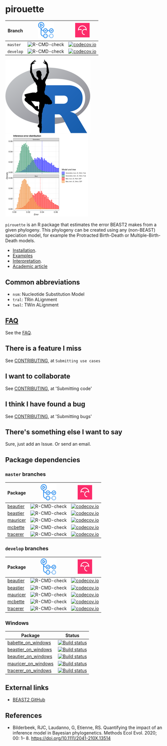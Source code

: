 # pirouette

Branch   |[![GitHub Actions](man/figures/GitHubActions.png)](https://github.com/richelbilderbeek/pirouette/actions)   |[![Codecov logo](man/figures/Codecov.png)](https://www.codecov.io)
---------|------------------------------------------------------------------------------------------------------------|----------------------------------------------------------------------------------------------------------------------------------------------------------------------
`master` |![R-CMD-check](https://github.com/richelbilderbeek/pirouette/workflows/R-CMD-check/badge.svg?branch=master) |[![codecov.io](https://codecov.io/github/richelbilderbeek/pirouette/coverage.svg?branch=master)](https://codecov.io/github/richelbilderbeek/pirouette/branch/master)
`develop`|![R-CMD-check](https://github.com/richelbilderbeek/pirouette/workflows/R-CMD-check/badge.svg?branch=develop)|[![codecov.io](https://codecov.io/github/richelbilderbeek/pirouette/coverage.svg?branch=develop)](https://codecov.io/github/richelbilderbeek/pirouette/branch/develop)

![](pics/pirouette_logo_50.png)
![](pics/errors_125.png)

`pirouette` is an R package that estimates the error BEAST2 makes from a given 
phylogeny. This phylogeny can be created using any (non-BEAST) speciation model,
for example the Protracted Birth-Death or Multiple-Birth-Death models.

 * [Installation](doc/install.md).
 * [Examples](https://github.com/richelbilderbeek/pirouette_examples)
 * [Interpretation](doc/interpretation.md).
 * [Academic article](https://github.com/richelbilderbeek/pirouette_article)

## Common abbreviations

 * `nsm`: Nucleotide Substitution Model
 * `tral`: TRin ALignment
 * `twal`: TWin ALignment

## [FAQ](doc/faq.md)

See the [FAQ](doc/faq.md).

## There is a feature I miss

See [CONTRIBUTING](CONTRIBUTING.md), at `Submitting use cases`

## I want to collaborate

See [CONTRIBUTING](CONTRIBUTING.md), at 'Submitting code'

## I think I have found a bug

See [CONTRIBUTING](CONTRIBUTING.md), at 'Submitting bugs' 

## There's something else I want to say

Sure, just add an Issue. Or send an email.

## Package dependencies

### `master` branches

Package                                                |![GitHub Actions](man/figures/GitHubActions.png)                                                   |[![Codecov logo](man/figures/Codecov.png)](https://www.codecov.io)
-------------------------------------------------------|---------------------------------------------------------------------------------------------------|-----------------------------------------------------------------------------------------------------------------------------------------------------------------
[beautier](https://github.com/ropensci/beautier)       |![R-CMD-check](https://github.com/ropensci/beautier/workflows/R-CMD-check/badge.svg?branch=master) |[![codecov.io](https://codecov.io/github/ropensci/beautier/coverage.svg?branch=master)](https://codecov.io/github/ropensci/beautier/branch/master)
[beastier](https://github.com/ropensci/beastier)       |![R-CMD-check](https://github.com/ropensci/beastier/workflows/R-CMD-check/badge.svg?branch=master) |[![codecov.io](https://codecov.io/github/ropensci/beastier/coverage.svg?branch=master)](https://codecov.io/github/ropensci/beastier/branch/master)
[mauricer](https://github.com/ropensci/mauricer)       |![R-CMD-check](https://github.com/ropensci/mauricer/workflows/R-CMD-check/badge.svg?branch=master) |[![codecov.io](https://codecov.io/github/ropensci/mauricer/coverage.svg?branch=master)](https://codecov.io/github/ropensci/mauricer/branch/master)
[mcbette](https://github.com/ropensci/mcbette)         |![R-CMD-check](https://github.com/ropensci/mcbette/workflows/R-CMD-check/badge.svg?branch=master)  |[![codecov.io](https://codecov.io/github/ropensci/mcbette/coverage.svg?branch=master)](https://codecov.io/github/ropensci/mcbette/branch/master)
[tracerer](https://github.com/ropensci/tracerer)       |![R-CMD-check](https://github.com/ropensci/tracerer/workflows/R-CMD-check/badge.svg?branch=master) |[![codecov.io](https://codecov.io/github/ropensci/tracerer/coverage.svg?branch=master)](https://codecov.io/github/ropensci/tracerer/branch/master)

### `develop` branches

Package                                                |![GitHub Actions](man/figures/GitHubActions.png)                                                                      |[![Codecov logo](man/figures/Codecov.png)](https://www.codecov.io)
-------------------------------------------------------|------------------------------------------------------------------------------------------------------------------------------------|-----------------------------------------------------------------------------------------------------------------------------------------------------------------
[beautier](https://github.com/ropensci/beautier)       |![R-CMD-check](https://github.com/ropensci/beautier/workflows/R-CMD-check/badge.svg?branch=develop) |[![codecov.io](https://codecov.io/github/ropensci/beautier/coverage.svg?branch=develop)](https://codecov.io/github/ropensci/beautier/branch/develop)
[beastier](https://github.com/ropensci/beastier)       |![R-CMD-check](https://github.com/ropensci/beastier/workflows/R-CMD-check/badge.svg?branch=develop) |[![codecov.io](https://codecov.io/github/ropensci/beastier/coverage.svg?branch=develop)](https://codecov.io/github/ropensci/beastier/branch/develop)
[mauricer](https://github.com/ropensci/mauricer)       |![R-CMD-check](https://github.com/ropensci/mauricer/workflows/R-CMD-check/badge.svg?branch=develop) |[![codecov.io](https://codecov.io/github/ropensci/mauricer/coverage.svg?branch=develop)](https://codecov.io/github/ropensci/mauricer/branch/develop)
[mcbette](https://github.com/ropensci/mcbette)         |![R-CMD-check](https://github.com/ropensci/mcbette/workflows/R-CMD-check/badge.svg?branch=develop)  |[![codecov.io](https://codecov.io/github/ropensci/mcbette/coverage.svg?branch=develop)](https://codecov.io/github/ropensci/mcbette/branch/develop)
[tracerer](https://github.com/ropensci/tracerer)       |![R-CMD-check](https://github.com/ropensci/tracerer/workflows/R-CMD-check/badge.svg?branch=develop) |[![codecov.io](https://codecov.io/github/ropensci/tracerer/coverage.svg?branch=develop)](https://codecov.io/github/ropensci/tracerer/branch/develop)

### Windows

Package                                                                       | Status
------------------------------------------------------------------------------|------------------------------------------------------------------------------------------------------------------------------------------------------------------------------------------
[babette_on_windows](https://github.com/richelbilderbeek/babette_on_windows)  |[![Build status](https://ci.appveyor.com/api/projects/status/jv76errjocm5d5yq/branch/master?svg=true)](https://ci.appveyor.com/project/richelbilderbeek/babette-on-windows/branch/master)
[beastier_on_windows](https://github.com/richelbilderbeek/beastier_on_windows)|[![Build status](https://ci.appveyor.com/api/projects/status/ralex9sdnnxlwbgx/branch/master?svg=true)](https://ci.appveyor.com/project/richelbilderbeek/beastier-on-windows/branch/master)
[beautier_on_windows](https://github.com/richelbilderbeek/beautier_on_windows)|[![Build status](https://ci.appveyor.com/api/projects/status/blvjo5pulbkqxrhb/branch/master?svg=true)](https://ci.appveyor.com/project/richelbilderbeek/beautier-on-windows/branch/master)
[mauricer_on_windows](https://github.com/richelbilderbeek/mauricer_on_windows)|[![Build status](https://ci.appveyor.com/api/projects/status/bc43iwp68xo2dduh/branch/master?svg=true)](https://ci.appveyor.com/project/richelbilderbeek/mauricer-on-windows/branch/master)
[tracerer_on_windows](https://github.com/richelbilderbeek/tracerer_on_windows)|[![Build status](https://ci.appveyor.com/api/projects/status/jyhck66d6yrbr12h/branch/master?svg=true)](https://ci.appveyor.com/project/richelbilderbeek/tracerer-on-windows/branch/master)

## External links

 * [BEAST2 GitHub](https://github.com/CompEvol/beast2)

## References

 *  Bilderbeek, RJC, Laudanno, G, Etienne, RS. Quantifying the impact of an inference model in Bayesian phylogenetics. Methods Ecol Evol. 2020; 00: 1– 8. https://doi.org/10.1111/2041-210X.13514

